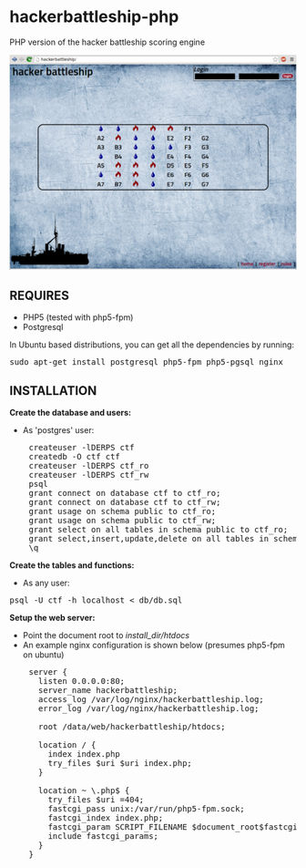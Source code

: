 # hackerbattleship-php
PHP version of the hacker battleship scoring engine

![mockup of the main screen](doc/img/mockup.png "mockup of the main screen")

REQUIRES
--------

 * PHP5 (tested with php5-fpm)
 * Postgresql

In Ubuntu based distributions, you can get all the dependencies by running:
<pre>sudo apt-get install postgresql php5-fpm php5-pgsql nginx</pre>

INSTALLATION
------------

**Create the database and users:**
 * As 'postgres' user:
<pre>
	createuser -lDERPS ctf
	createdb -O ctf ctf
	createuser -lDERPS ctf_ro
	createuser -lDERPS ctf_rw
	psql
	grant connect on database ctf to ctf_ro;
	grant connect on database ctf to ctf_rw;
	grant usage on schema public to ctf_ro;
	grant usage on schema public to ctf_rw;
	grant select on all tables in schema public to ctf_ro;
	grant select,insert,update,delete on all tables in schema public to ctf_ro;
	\q
</pre>

**Create the tables and functions:**
 * As any user:
<pre>psql -U ctf -h localhost < db/db.sql</pre>

**Setup the web server:**
 * Point the document root to *install_dir/htdocs*
 * An example nginx configuration is shown below (presumes php5-fpm on ubuntu)

<pre>
	server {
	  listen 0.0.0.0:80;
	  server_name hackerbattleship;
	  access_log /var/log/nginx/hackerbattleship.log;
	  error_log /var/log/nginx/hackerbattleship.log;

	  root /data/web/hackerbattleship/htdocs;

	  location / {
	    index index.php
	    try_files $uri $uri index.php;
	  }

	  location ~ \.php$ {
	    try_files $uri =404;
	    fastcgi_pass unix:/var/run/php5-fpm.sock;
	    fastcgi_index index.php;
	    fastcgi_param SCRIPT_FILENAME $document_root$fastcgi_script_name;
	    include fastcgi_params;
	  }
	}
</pre>
